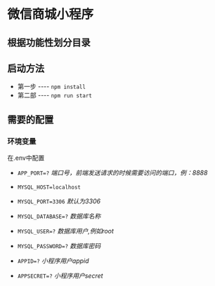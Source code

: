 # 微信商城小程序

## 根据功能性划分目录

## 启动方法

- 第一步 ---- `npm install`
- 第二部 ---- `npm run start`

## 需要的配置

### 环境变量

在.env中配置
- `APP_PORT=?` *端口号，前端发送请求的时候需要访问的端口，例：8888*

- `MYSQL_HOST=localhost`
- `MYSQL_PORT=3306`   *默认为3306*
- `MYSQL_DATABASE=?` *数据库名称*
- `MYSQL_USER=?` *数据库用户,例如root*
- `MYSQL_PASSWORD=?` *数据库密码*
- `APPID=?` *小程序用户appid*
- `APPSECRET=?` *小程序用户secret*
